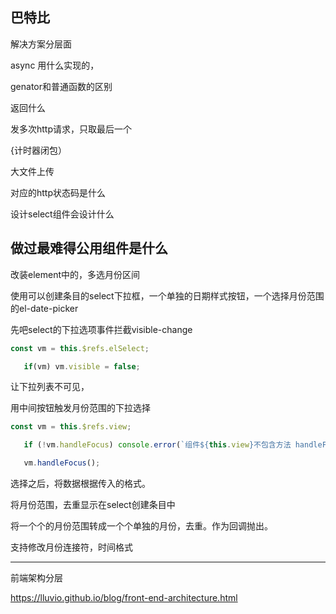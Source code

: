## 巴特比

解决方案分层面

async  用什么实现的，

genator和普通函数的区别

返回什么

发多次http请求，只取最后一个

{计时器闭包）

大文件上传

对应的http状态码是什么

设计select组件会设计什么



## 做过最难得公用组件是什么

改装element中的，多选月份区间

使用可以创建条目的select下拉框，一个单独的日期样式按钮，一个选择月份范围的el-date-picker

先吧select的下拉选项事件拦截visible-change

```js
const vm = this.$refs.elSelect;

   if(vm) vm.visible = false;
```



让下拉列表不可见，

用中间按钮触发月份范围的下拉选择

```js
const vm = this.$refs.view;

   if (!vm.handleFocus) console.error(`组件${this.view}不包含方法 handleFocus , 请检查element-ui版本`);

   vm.handleFocus();
```

选择之后，将数据根据传入的格式。

将月份范围，去重显示在select创建条目中

将一个个的月份范围转成一个个单独的月份，去重。作为回调抛出。

支持修改月份连接符，时间格式

----



前端架构分层

https://lluvio.github.io/blog/front-end-architecture.html

